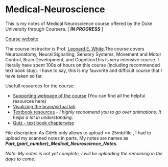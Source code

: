# Medical-Neuroscience
This is my notes of Medical Neuroscience course offered by the Duke University through Coursera. [ ***IN PROGRESS*** ]

[Course website](https://www.coursera.org/learn/medical-neuroscience?)

The course instructor is Prof. [Leonard E. White](https://www.coursera.org/instructor/~901314).The course covers Neuroanatomy, Neural Signalling, Sensory Systems, Movement and Motor Control, Brain Development, and CognitionThis is very intensive course. I literally have spent 100s of hours on this course (including recommended text book stuy). I have to say, this is my fauvorite and difficult course that I have taken so far. 

Usefull resources for the course:
* [Supporting webpage of the course](https://www.learnmedicalneuroscience.nl/) (You can find all the helpful resources here)
* [Visulizing the brain/virtual lab](http://www.anatomie-amsterdam.nl/sub_sites/anatomie-zenuwwerking/123_neuro/start.htm)
* [Textbook resources](https://learninglink.oup.com/access/neuroscience-sixth-edition-student-resources#tag_chapter-01) - *I highly recoomend you to go over animations. It helps a lot in understanding.*
* [Quiz - text book chapterwise](https://neuroscience5e.sinauer.com/quiz/quiz_chapters.cgi)

File discription:
As GitHb only allows to upload <= 25mb/file , I had to upload my scanned notes in parts. My notes are names as ***Part_(part_number)_Medical_Neuroscience_Notes***.

*Note: My notes is not yet complete, I will be uploading the remaining in the days to come.*

